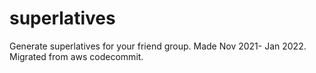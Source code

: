 # superlatives

Generate superlatives for your friend group. Made Nov 2021- Jan 2022. Migrated from aws codecommit.
